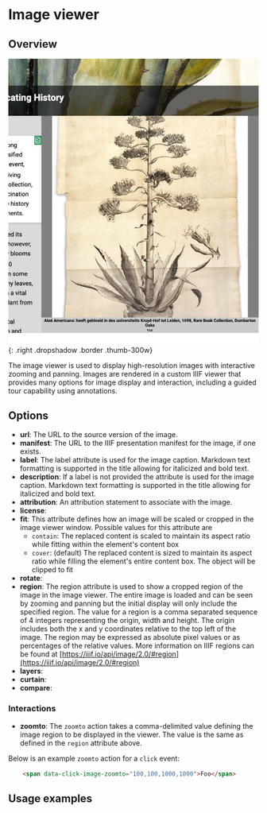 # Image viewer

## Overview

![Image viewer](thumbnail.jpg){: .right .dropshadow .border .thumb-300w} 

The image viewer is used to display high-resolution images with interactive zooming and panning.  Images are rendered in a custom IIIF viewer that provides many options for image display and interaction, including a guided tour capability using annotations.

## Options

- __url__:  The URL to the source version of the image.
- __manifest__:  The URL to the IIIF presentation manifest for the image, if one exists.
- __label__:  The label attribute is used for the image caption.  Markdown text formatting is supported in the title allowing for italicized and bold text.
- __description__:  If a label is not provided the attribute is used for the image caption.  Markdown text formatting is supported in the title allowing for italicized and bold text.
- __attribution__:  An attribution statement to associate with the image.
- __license__:  
- __fit__:  This attribute defines how an image will be scaled or cropped in the image viewer window.  Possible values for this attribute are
    -  `contain`:  The replaced content is scaled to maintain its aspect ratio while fitting within the element's content box
    -  `cover`:  (default) The replaced content is sized to maintain its aspect ratio while filling the element's entire content box. The object will be clipped to fit
- __rotate__:  
- __region__:  The region attribute is used to show a cropped region of the image in the image viewer.  The entire image is loaded and can be seen by zooming and panning but the initial display will only include the specified region.  The value for a region is a comma separated sequence of 4 integers representing the origin, width and height.  The origin includes both the x and y coordinates relative to the top left of the image.  The region may be expressed as absolute pixel values or as percentages of the relative values.  More information on IIIF regions can be found at [https://iiif.io/api/image/2.0/#region](https://iiif.io/api/image/2.0/#region)
- __layers__:  
- __curtain__:  
- __compare__:  

### Interactions

- __zoomto__:  The `zoomto` action takes a comma-delimited value defining the image region to be displayed in the viewer.  The value is the same as defined in the `region` attribute above.

Below is an example `zoomto` action for a `click` event:  
```html 
	<span data-click-image-zoomto="100,100,1000,1000">Foo</span>
```

## Usage examples
